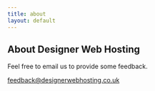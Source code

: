 ```yaml
---
title: about
layout: default
---
```

## About Designer Web Hosting

Feel free to email us to provide some feedback.

[feedback@designerwebhosting.co.uk](mailto:feedback@designerwebhosting.co.uk)